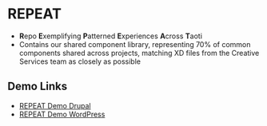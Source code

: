 # REPEAT
* **R**epo **E**xemplifying **P**atterned **E**xperiences **A**cross **T**aoti
* Contains our shared component library, representing 70% of common components shared across projects, matching XD files from the Creative Services team as closely as possible

## Demo Links
* [REPEAT Demo Drupal](https://test-repeat-drupal.pantheonsite.io)
* [REPEAT Demo WordPress](https://test-repeat-wordpress.pantheonsite.io)
